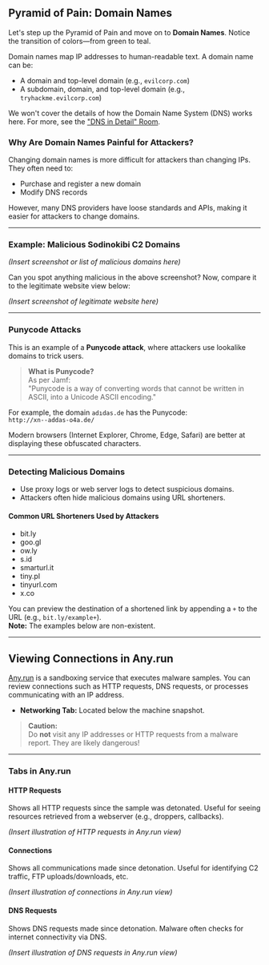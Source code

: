 ## Pyramid of Pain: Domain Names

Let's step up the Pyramid of Pain and move on to **Domain Names**. Notice the transition of colors—from green to teal.

Domain names map IP addresses to human-readable text. A domain name can be:

- A domain and top-level domain (e.g., `evilcorp.com`)
- A subdomain, domain, and top-level domain (e.g., `tryhackme.evilcorp.com`)

We won't cover the details of how the Domain Name System (DNS) works here. For more, see the ["DNS in Detail" Room](#).

### Why Are Domain Names Painful for Attackers?

Changing domain names is more difficult for attackers than changing IPs. They often need to:

- Purchase and register a new domain
- Modify DNS records

However, many DNS providers have loose standards and APIs, making it easier for attackers to change domains.

---

### Example: Malicious Sodinokibi C2 Domains

*(Insert screenshot or list of malicious domains here)*

Can you spot anything malicious in the above screenshot? Now, compare it to the legitimate website view below:

*(Insert screenshot of legitimate website here)*

---

### Punycode Attacks

This is an example of a **Punycode attack**, where attackers use lookalike domains to trick users.

> **What is Punycode?**  
> As per Jamf:  
> "Punycode is a way of converting words that cannot be written in ASCII, into a Unicode ASCII encoding."

For example, the domain `adıdas.de` has the Punycode:  
`http://xn--addas-o4a.de/`

Modern browsers (Internet Explorer, Chrome, Edge, Safari) are better at displaying these obfuscated characters.

---

### Detecting Malicious Domains

- Use proxy logs or web server logs to detect suspicious domains.
- Attackers often hide malicious domains using URL shorteners.

#### Common URL Shorteners Used by Attackers

- bit.ly
- goo.gl
- ow.ly
- s.id
- smarturl.it
- tiny.pl
- tinyurl.com
- x.co

You can preview the destination of a shortened link by appending a `+` to the URL (e.g., `bit.ly/example+`).  
**Note:** The examples below are non-existent.

---

## Viewing Connections in Any.run

[Any.run](https://any.run) is a sandboxing service that executes malware samples. You can review connections such as HTTP requests, DNS requests, or processes communicating with an IP address.

- **Networking Tab:** Located below the machine snapshot.

> **Caution:**  
> Do **not** visit any IP addresses or HTTP requests from a malware report. They are likely dangerous!

---

### Tabs in Any.run

#### HTTP Requests

Shows all HTTP requests since the sample was detonated. Useful for seeing resources retrieved from a webserver (e.g., droppers, callbacks).

*(Insert illustration of HTTP requests in Any.run view)*

#### Connections

Shows all communications made since detonation. Useful for identifying C2 traffic, FTP uploads/downloads, etc.

*(Insert illustration of connections in Any.run view)*

#### DNS Requests

Shows DNS requests made since detonation. Malware often checks for internet connectivity via DNS.

*(Insert illustration of DNS requests in Any.run view)*
